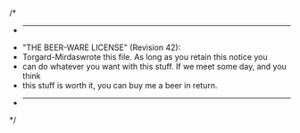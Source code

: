 /*
 * ----------------------------------------------------------------------------
 * "THE BEER-WARE LICENSE" (Revision 42):
 *  Torgard-Mirdaswrote this file.  As long as you retain this notice you
 * can do whatever you want with this stuff. If we meet some day, and you think
 * this stuff is worth it, you can buy me a beer in return.   
 * ----------------------------------------------------------------------------
 */
